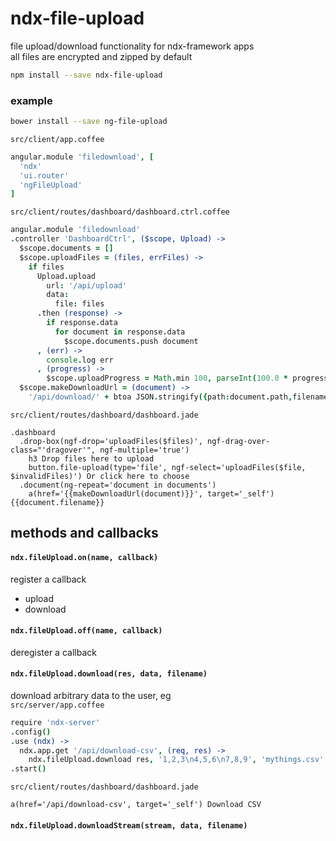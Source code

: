 # ndx-file-upload  
file upload/download functionality for ndx-framework apps  
all files are encrypted and zipped by default  
```bash
npm install --save ndx-file-upload
```  
### example
```bash
bower install --save ng-file-upload
```
`src/client/app.coffee`
```coffeescript
angular.module 'filedownload', [
  'ndx'
  'ui.router'
  'ngFileUpload'
]
```
`src/client/routes/dashboard/dashboard.ctrl.coffee`
```coffeescript
angular.module 'filedownload'
.controller 'DashboardCtrl', ($scope, Upload) ->
  $scope.documents = []
  $scope.uploadFiles = (files, errFiles) ->
    if files
      Upload.upload
        url: '/api/upload'
        data:
          file: files
      .then (response) ->
        if response.data
          for document in response.data
            $scope.documents.push document
      , (err) ->
        console.log err
      , (progress) ->
        $scope.uploadProgress = Math.min 100, parseInt(100.0 * progress.loaded / progress.total)
  $scope.makeDownloadUrl = (document) ->
    '/api/download/' + btoa JSON.stringify({path:document.path,filename:document.originalFilename})
```
`src/client/routes/dashboard/dashboard.jade`
```jade
.dashboard 
  .drop-box(ngf-drop='uploadFiles($files)', ngf-drag-over-class="'dragover'", ngf-multiple='true')
    h3 Drop files here to upload
    button.file-upload(type='file', ngf-select='uploadFiles($file, $invalidFiles)') Or click here to choose
  .document(ng-repeat='document in documents')
    a(href='{{makeDownloadUrl(document)}}', target='_self') {{document.filename}}
```

## methods and callbacks
#### `ndx.fileUpload.on(name, callback)`  
register a callback  
* upload
* download  

#### `ndx.fileUpload.off(name, callback)`  
deregister a callback  
#### `ndx.fileUpload.download(res, data, filename)` 
download arbitrary data to the user, eg  
`src/server/app.coffee`
```coffeescript
require 'ndx-server'
.config()
.use (ndx) ->
  ndx.app.get '/api/download-csv', (req, res) ->
    ndx.fileUpload.download res, '1,2,3\n4,5,6\n7,8,9', 'mythings.csv'
.start()
```
`src/client/routes/dashboard/dashboard.jade`
```jade
a(href='/api/download-csv', target='_self') Download CSV
```
#### `ndx.fileUpload.downloadStream(stream, data, filename)` 